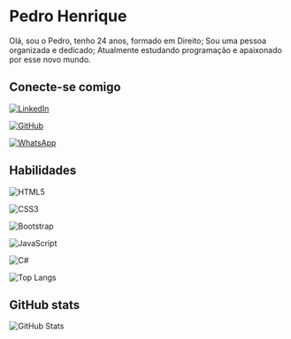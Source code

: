 # Pedro Henrique 

Olá, sou o Pedro, tenho 24 anos, formado em Direito; Sou uma pessoa organizada e dedicado; Atualmente estudando programação e apaixonado por esse novo mundo.

## Conecte-se comigo 
[![LinkedIn](https://img.shields.io/badge/LinkedIn-006064?style=for-the-badge&logo=linkedin&logoColor=white)](https://www.linkedin.com/in/pedro-henrique-55162a162/)

[![GitHub](https://img.shields.io/badge/GitHub-006064?style=for-the-badge&logo=github&logoColor=white)](https://github.com/Pedrohps20)

[![WhatsApp](https://img.shields.io/badge/WhatsApp-006064?style=for-the-badge&logo=whatsapp&logoColor=white)](https://wa.me/+5531993356123)

## Habilidades

![HTML5](https://img.shields.io/badge/HTML5-006064?style=for-the-badge&logo=html5&logoColor=white)

![CSS3](https://img.shields.io/badge/CSS3-006064?style=for-the-badge&logo=css3&logoColor=white)

![Bootstrap](https://img.shields.io/badge/-boostrap-006064?style=for-the-badge&logo=bootstrap&labelColor=0D1117)

![JavaScript](https://img.shields.io/badge/JavaScript-006064?style=for-the-badge&logo=javascript&logoColor=black)

![C#](https://img.shields.io/badge/C%23-006064?style=for-the-badge&logo=c-sharp&logoColor=white)

![Top Langs](https://github-readme-stats-git-masterrstaa-rickstaa.vercel.app/api/top-langs/?username=Pedrohps20&layout=compact&bg_color=006064&border_color=30A3DC&title_color=E94D5F&text_color=FFF&)

## GitHub stats
![GitHub Stats](https://github-readme-stats.vercel.app/api?username=Pedrohps20&theme=transparent&bg_color=006064&border_color=30A3DC&show_icons=true&icon_color=30A3DC&title_color=E94D5F&text_color=FFF&hide_title=true&)